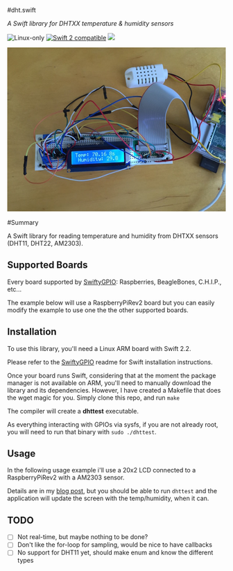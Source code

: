 #dht.swift

*A Swift library for DHTXX temperature & humidity sensors*

<p>
<img src="https://img.shields.io/badge/os-linux-green.svg?style=flat" alt="Linux-only" />
<a href="https://developer.apple.com/swift"><img src="https://img.shields.io/badge/swift2-compatible-4BC51D.svg?style=flat" alt="Swift 2 compatible" /></a>
<a href="https://raw.githubusercontent.com/pj4533/dhtxx/master/LICENSE"><img src="https://img.shields.io/badge/license-MIT-blue.svg" /></a>
</p>
 
![DHT](dhtxx.jpg)

#Summary

A Swift library for reading temperature and humidity from DHTXX sensors (DHT11, DHT22, AM2303).

## Supported Boards

Every board supported by [SwiftyGPIO](https://github.com/uraimo/SwiftyGPIO): Raspberries, BeagleBones, C.H.I.P., etc...

The example below will use a RaspberryPiRev2 board but you can easily modify the example to use one the the other supported boards.
 
## Installation

To use this library, you'll need a Linux ARM board with Swift 2.2.

Please refer to the [SwiftyGPIO](https://github.com/uraimo/SwiftyGPIO) readme for Swift installation instructions.

Once your board runs Swift, considering that at the moment the package manager is not available on ARM, you'll need to manually download the library and its dependencies.  However, I have created a Makefile that does the wget magic for you.  Simply clone this repo, and run `make`

The compiler will create a **dhttest** executable.

As everything interacting with GPIOs via sysfs, if you are not already root, you will need to run that binary with `sudo ./dhttest`.

## Usage 

In the following usage example i'll use a 20x2 LCD connected to a RaspberryPiRev2 with a AM2303 sensor.

Details are in my [blog post](http://saygoodnight.com/2016/04/13/swift-temperature-raspberrypi.html), but you should be able to run `dhttest` and the application will update the screen with the temp/humidity, when it can.

## TODO

- [ ] Not real-time, but maybe nothing to be done?
- [ ] Don't like the for-loop for sampling, would be nice to have callbacks
- [ ] No support for DHT11 yet, should make enum and know the different types
